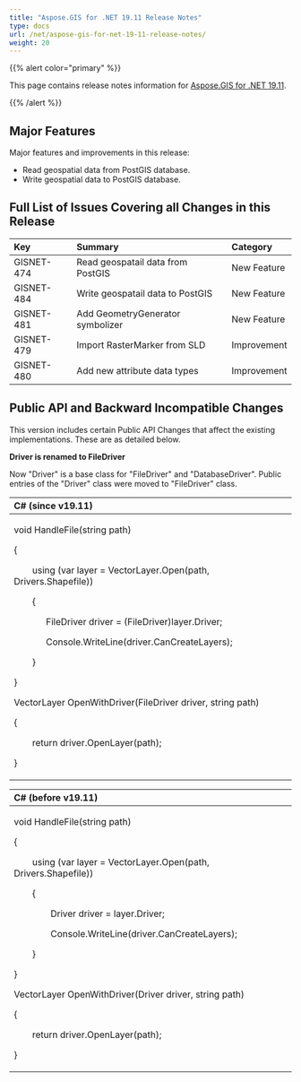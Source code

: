 ```yaml
---
title: "Aspose.GIS for .NET 19.11 Release Notes"
type: docs
url: /net/aspose-gis-for-net-19-11-release-notes/
weight: 20
---
```


{{% alert color="primary" %}} 

This page contains release notes information for [Aspose.GIS for .NET 19.11](https://www.nuget.org/packages/Aspose.GIS/19.11.0).

{{% /alert %}} 
## **Major Features**
Major features and improvements in this release:

- Read geospatial data from PostGIS database.
- Write geospatial data to PostGIS database.
## **Full List of Issues Covering all Changes in this Release**

|**Key**|**Summary**|**Category**|
| :- | :- | :- |
|GISNET-474|Read geospatail data from PostGIS|New Feature|
|GISNET-484|Write geospatail data to PostGIS|New Feature|
|GISNET-481|Add GeometryGenerator symbolizer|New Feature|
|GISNET-479|Import RasterMarker from SLD|Improvement|
|GISNET-480|Add new attribute data types|Improvement|
## **Public API and Backward Incompatible Changes**
This version includes certain Public API Changes that affect the existing implementations. These are as detailed below.

**Driver is renamed to FileDriver**

Now "Driver" is a base class for "FileDriver" and "DatabaseDriver". Public entries of the "Driver" class were moved to "FileDriver" class.

|**C# (since v19.11)**|
| :- |
|<p>void HandleFile(string path)</p><p>{</p><p>`    `using (var layer = VectorLayer.Open(path, Drivers.Shapefile))</p><p>`    `{</p><p>`       `FileDriver driver = (FileDriver)layer.Driver;</p><p>`       `Console.WriteLine(driver.CanCreateLayers);</p><p>`    `}</p><p>}</p><p></p><p>VectorLayer OpenWithDriver(FileDriver driver, string path)</p><p>{</p><p>`    `return driver.OpenLayer(path);</p><p>}</p>|


|**C# (before v19.11)**|
| :- |
|<p>void HandleFile(string path)</p><p>{</p><p>`    `using (var layer = VectorLayer.Open(path, Drivers.Shapefile))</p><p>`    `{</p><p>`        `Driver driver = layer.Driver;</p><p>`        `Console.WriteLine(driver.CanCreateLayers);</p><p>`    `}</p><p>}</p><p></p><p>VectorLayer OpenWithDriver(Driver driver, string path)</p><p>{</p><p>`    `return driver.OpenLayer(path);</p><p>}</p>|



